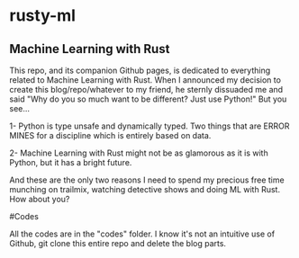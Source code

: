 # rusty-ml
## Machine Learning with Rust

This repo, and its companion Github pages, is dedicated to everything related to Machine Learning with Rust. When I announced my decision to create this blog/repo/whatever to my friend, he sternly dissuaded me and said "Why do you so much want to be different? Just use Python!" But you see...

1- Python is type unsafe and dynamically typed. Two things that are ERROR MINES for a discipline which is entirely based on data.

2- Machine Learning with Rust might not be as glamorous as it is with Python, but it has a bright future.

And these are the only two reasons I need to spend my precious free time munching on trailmix, watching detective shows and doing ML with Rust. How about you?


#Codes

All the codes are in the "codes" folder. I know it's not an intuitive use of Github, git clone this entire repo and delete the blog parts.
